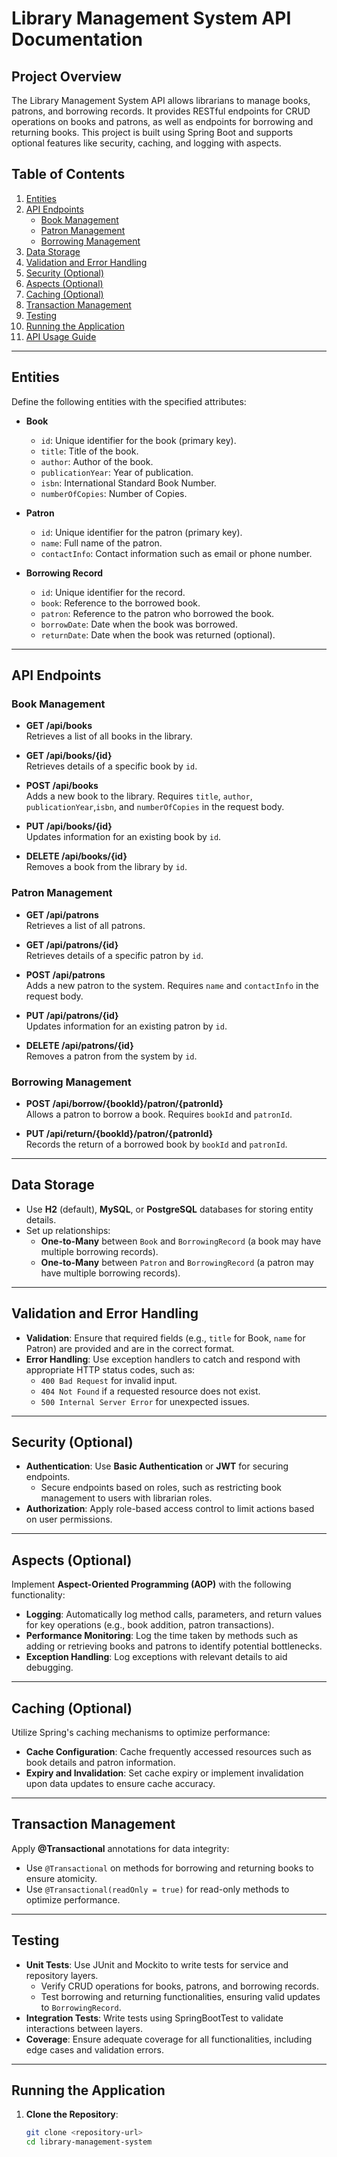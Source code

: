 # Library Management System API Documentation

## Project Overview

The Library Management System API allows librarians to manage books, patrons, and borrowing records. It provides RESTful endpoints for CRUD operations on books and patrons, as well as endpoints for borrowing and returning books. This project is built using Spring Boot and supports optional features like security, caching, and logging with aspects.

## Table of Contents

1. [Entities](#entities)
2. [API Endpoints](#api-endpoints)
    - [Book Management](#book-management)
    - [Patron Management](#patron-management)
    - [Borrowing Management](#borrowing-management)
3. [Data Storage](#data-storage)
4. [Validation and Error Handling](#validation-and-error-handling)
5. [Security (Optional)](#security-optional)
6. [Aspects (Optional)](#aspects-optional)
7. [Caching (Optional)](#caching-optional)
8. [Transaction Management](#transaction-management)
9. [Testing](#testing)
10. [Running the Application](#running-the-application)
11. [API Usage Guide](#api-usage-guide)

---

## Entities

Define the following entities with the specified attributes:

- **Book**
    - `id`: Unique identifier for the book (primary key).
    - `title`: Title of the book.
    - `author`: Author of the book.
    - `publicationYear`: Year of publication.
    - `isbn`: International Standard Book Number.
    - `numberOfCopies`: Number of Copies.
    

- **Patron**
    - `id`: Unique identifier for the patron (primary key).
    - `name`: Full name of the patron.
    - `contactInfo`: Contact information such as email or phone number.


- **Borrowing Record**
    - `id`: Unique identifier for the record.
    - `book`: Reference to the borrowed book.
    - `patron`: Reference to the patron who borrowed the book.
    - `borrowDate`: Date when the book was borrowed.
    - `returnDate`: Date when the book was returned (optional).

---

## API Endpoints

### Book Management

- **GET /api/books**  
  Retrieves a list of all books in the library.

- **GET /api/books/{id}**  
  Retrieves details of a specific book by `id`.

- **POST /api/books**  
  Adds a new book to the library. Requires `title`, `author`, `publicationYear`,`isbn`, and `numberOfCopies` in the request body.

- **PUT /api/books/{id}**  
  Updates information for an existing book by `id`.

- **DELETE /api/books/{id}**  
  Removes a book from the library by `id`.

### Patron Management

- **GET /api/patrons**  
  Retrieves a list of all patrons.

- **GET /api/patrons/{id}**  
  Retrieves details of a specific patron by `id`.

- **POST /api/patrons**  
  Adds a new patron to the system. Requires `name` and `contactInfo` in the request body.

- **PUT /api/patrons/{id}**  
  Updates information for an existing patron by `id`.

- **DELETE /api/patrons/{id}**  
  Removes a patron from the system by `id`.

### Borrowing Management

- **POST /api/borrow/{bookId}/patron/{patronId}**  
  Allows a patron to borrow a book. Requires `bookId` and `patronId`.

- **PUT /api/return/{bookId}/patron/{patronId}**  
  Records the return of a borrowed book by `bookId` and `patronId`.

---

## Data Storage

- Use **H2** (default), **MySQL**, or **PostgreSQL** databases for storing entity details.
- Set up relationships:
    - **One-to-Many** between `Book` and `BorrowingRecord` (a book may have multiple borrowing records).
    - **One-to-Many** between `Patron` and `BorrowingRecord` (a patron may have multiple borrowing records).

---

## Validation and Error Handling

- **Validation**: Ensure that required fields (e.g., `title` for Book, `name` for Patron) are provided and are in the correct format.
- **Error Handling**: Use exception handlers to catch and respond with appropriate HTTP status codes, such as:
    - `400 Bad Request` for invalid input.
    - `404 Not Found` if a requested resource does not exist.
    - `500 Internal Server Error` for unexpected issues.

---

## Security (Optional)

- **Authentication**: Use **Basic Authentication** or **JWT** for securing endpoints.
    - Secure endpoints based on roles, such as restricting book management to users with librarian roles.
- **Authorization**: Apply role-based access control to limit actions based on user permissions.

---

## Aspects (Optional)

Implement **Aspect-Oriented Programming (AOP)** with the following functionality:

- **Logging**: Automatically log method calls, parameters, and return values for key operations (e.g., book addition, patron transactions).
- **Performance Monitoring**: Log the time taken by methods such as adding or retrieving books and patrons to identify potential bottlenecks.
- **Exception Handling**: Log exceptions with relevant details to aid debugging.

---

## Caching (Optional)

Utilize Spring's caching mechanisms to optimize performance:

- **Cache Configuration**: Cache frequently accessed resources such as book details and patron information.
- **Expiry and Invalidation**: Set cache expiry or implement invalidation upon data updates to ensure cache accuracy.

---

## Transaction Management

Apply **@Transactional** annotations for data integrity:

- Use `@Transactional` on methods for borrowing and returning books to ensure atomicity.
- Use `@Transactional(readOnly = true)` for read-only methods to optimize performance.

---

## Testing

- **Unit Tests**: Use JUnit and Mockito to write tests for service and repository layers.
    - Verify CRUD operations for books, patrons, and borrowing records.
    - Test borrowing and returning functionalities, ensuring valid updates to `BorrowingRecord`.
- **Integration Tests**: Write tests using SpringBootTest to validate interactions between layers.
- **Coverage**: Ensure adequate coverage for all functionalities, including edge cases and validation errors.

---

## Running the Application

1. **Clone the Repository**:
   ```bash
   git clone <repository-url>
   cd library-management-system

